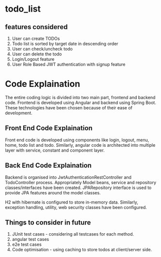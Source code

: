 # todo_list


## features considered
1. User can create TODOs
2. Todo list is sorted by target date in descending order
3. User can check/uncheck todo
4. User can delete the todo
5. Login/Logout feature
6. User Role Based JWT authentication with signup feature

# Code Explaination

The entire coding logic is divided into two main part, frontend and backend code. Frontend is developed using Angular and backend using Spring Boot. These technologies have been chosen because of their ease of development.

## Front End Code Explaination
Front end code is developed using components like login, logout, menu, home, todo list and todo.
Similarly, angular code is architected into multiple layer with service, constant and component layer.

## Back End Code Explaination
Backend is organised into JwtAuthenticationRestController and TodoController process. Appropriately Model beans, service and repository classes/interfaces have been created. JPARepository interface is used to provide JPA features around the model classes.

H2 with hibernate is configured to store in-memory data.
Similarly, exception handling, utility, web security classes have been configured.

## Things to consider in future
1. JUnit test cases - considering all testcases for each method.
2. angular test cases 
3. e2e test cases 
4. Code optimisation - using caching to store todos at client/server side.

